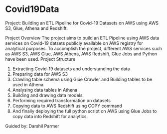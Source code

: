 # Covid19Data
Project: Building an ETL Pipeline for Covid-19 Datasets on AWS using AWS S3, Glue, Athena and Redshift.

Project Overview
The project aims to build an ETL Pipeline using AWS data services on Covid-19 datsets publicly available on AWS registry for analytical purposes. To accomplish the project, different AWS services such as AWS S3, AWS Glue, AWS Athena, AWS Redshift, Glue Jobs and Python have been used.
Project Structure

1. Extracting Covid-19 datasets and understanding the data
2. Preparing data for AWS S3
3. Crawling table schema using Glue Crawler and Building tables to be used in Athena
4. Analysing data tables in Athena
5. Building and drawing data models
6. Performing required transformation on datasets
7. Copying data to AWS Redshift using COPY command
8. And finally deploying the full python script on AWS using Glue Jobs to copy data into Redshift for analytics.

Guided by: Darshil Parmer
